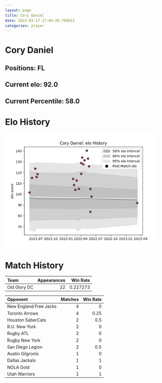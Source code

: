 ```yaml
---  
layout: page  
title: Cory Daniel  
date: 2023-03-17 17:04:29.769923  
categories: player  
---
```

# Cory Daniel

## Positions: FL

## Current elo: 92.0

## Current Percentile: 58.0

# Elo History


![elo history](history_CoryDaniel.png)
# Match History


| Team         |   Appearances |   Win Rate |
|:-------------|--------------:|-----------:|
| Old Glory DC |            22 |   0.227273 |

| Opponent               |   Matches |   Win Rate |
|:-----------------------|----------:|-----------:|
| New England Free Jacks |         4 |       0    |
| Toronto Arrows         |         4 |       0.25 |
| Houston SaberCats      |         2 |       0.5  |
| R.U. New York          |         2 |       0    |
| Rugby ATL              |         2 |       0    |
| Rugby New York         |         2 |       0    |
| San Diego Legion       |         2 |       0.5  |
| Austin Gilgronis       |         1 |       0    |
| Dallas Jackals         |         1 |       1    |
| NOLA Gold              |         1 |       0    |
| Utah Warriors          |         1 |       1    |
